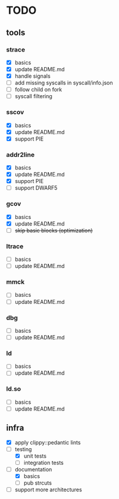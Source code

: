 # TODO

## tools

### strace

- [x] basics  
- [x] update README.md  
- [x] handle signals  
- [ ] add missing syscalls in syscall/info.json  
- [ ] follow child on fork  
- [ ] syscall filtering  

### sscov

- [x] basics  
- [x] update README.md  
- [x] support PIE  

### addr2line

- [x] basics  
- [x] update README.md  
- [x] support PIE  
- [ ] support DWARF5  

### gcov

- [x] basics  
- [x] update README.md  
- [ ] ~~skip basic blocks (optimization)~~

### ltrace

- [ ] basics  
- [ ] update README.md  

### mmck

- [ ] basics  
- [ ] update README.md  

### dbg

- [ ] basics  
- [ ] update README.md  

### ld

- [ ] basics  
- [ ] update README.md  

### ld.so

- [ ] basics  
- [ ] update README.md  

## infra

- [x] apply clippy::pedantic lints  
- [ ] testing  
  - [x] unit tests  
  - [ ] integration tests  
- [ ] documentation  
  - [x] basics  
  - [ ] pub strcuts  
- [ ] support more architectures  

